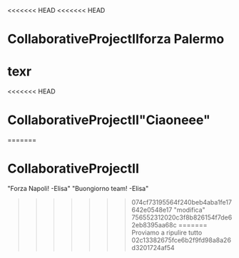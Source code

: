<<<<<<< HEAD
<<<<<<< HEAD
# CollaborativeProjectIIforza Palermo
texr
=======
<<<<<<< HEAD
# CollaborativeProjectII"Ciaoneee" 
=======
# CollaborativeProjectII
"Forza Napoli! -Elisa" 
"Buongiorno team! -Elisa" 
>>>>>>> 074cf73195564f240beb4aba1fe17642e0548e17
"modifica" 
>>>>>>> 756552312020c3f8b826154f7de62eb8395aa68c
=======
Proviamo a ripulire tutto
>>>>>>> 02c13382675fce6b2f9fd98a8a26d3201724af54
